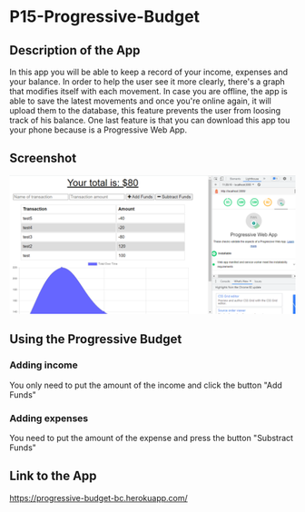 # P15-Progressive-Budget

## Description of the App
In this app you will be able to keep a record of your income, expenses and your balance. In order to help the user see it more clearly, there's a graph that modifies itself with each movement. In case you are offline, the app is able to save the latest movements and once you're online again, it will upload them to the database, this feature prevents the user from loosing track of his balance. One last feature is that you can download this app tou your phone because is a Progressive Web App.

## Screenshot
![alt text](./Assets/ProgressiveBudget2.PNG)

## Using the Progressive Budget

### Adding income
You only need to put the amount of the income and click the button "Add Funds"

### Adding expenses
You need to put the amount of the expense and press the button "Substract Funds"

## Link to the App
https://progressive-budget-bc.herokuapp.com/